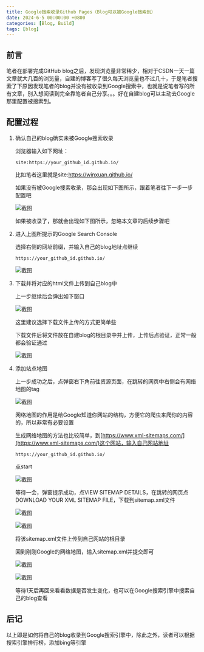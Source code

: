 ```yaml
---
title: Google搜索收录Github Pages（Blog可以被Google搜索到）
date: 2024-6-5 00:00:00 +0800
categories: [Blog, Build]
tags: [blog]
---
```


## 前言

笔者在部署完成GitHub blog之后，发现浏览量非常稀少，相对于CSDN一天一篇文章就大几百的浏览量，自建的博客写了很久每天浏览量也不过几十，于是笔者搜索了下原因发现笔者的blog并没有被收录到Google搜索中，也就是说笔者写的所有文章，别入想阅读到完全靠笔者自己分享。。。好在自建blog可以主动去Google那里配置被搜索到。

## 配置过程

1. 确认自己的blog确实未被Google搜索收录

    浏览器输入如下网址：

    ```
    site:https://your_github_id.github.io/
    ```

    比如笔者这里就是site:https://winxuan.github.io/

    如果没有被Google搜索收录，那会出现如下图所示，跟着笔者往下一步一步配置吧

    ![截图](/assets/image/2024/6/20240605004207.png)

    如果被收录了，那就会出现如下图所示，忽略本文章的后续步骤吧

2. 进入上图所提示的Google Search Console

    选择右侧的网址前缀，并输入自己的blog地址点继续

    ```
    https://your_github_id.github.io/
    ```

    ![截图](/assets/image/2024/6/20240605004637.png)

3. 下载并将对应的html文件上传到自己blog中

    上一步继续后会弹出如下窗口

    ![截图](/assets/image/2024/6/20240605005125.png)

    这里建议选择下载文件上传的方式更简单些

    下载文件后将文件放在自建blog的根目录中并上传，上传后点验证，正常一般都会验证通过

    ![截图](/assets/image/2024/6/20240605005315.png)

4. 添加站点地图

    上一步成功之后，点弹窗右下角前往资源页面，在跳转的网页中右侧会有网络地图的tag

    ![截图](/assets/image/2024/6/20240605005537.png)

    网络地图的作用是给Google知道你网站的结构，方便它的爬虫来爬你的内容的，所以非常有必要设置

    生成网络地图的方法也比较简单，到[https://www.xml-sitemaps.com/](https://www.xml-sitemaps.com/)这个网站，输入自己网站地址

    ```
    https://your_github_id.github.io/
    ```

    点start

    ![截图](/assets/image/2024/6/20240605005926.png)

    等待一会，弹窗提示成功，点VIEW SITEMAP DETAILS，在跳转的网页点DOWNLOAD YOUR XML SITEMAP FILE，下载到sitemap.xml文件

    ![截图](/assets/image/2024/6/20240605010033.png)

    ![截图](/assets/image/2024/6/20240605010155.png)

    将该sitemap.xml文件上传到自己网站的根目录

    回到刚刚Google的网络地图，输入sitemap.xml并提交即可

    ![截图](/assets/image/2024/6/20240605010644.png)

    ![截图](/assets/image/2024/6/20240605010715.png)

    等待1天后再回来看看数据是否发生变化，也可以在Google搜索引擎中搜索自己的blog查看


## 后记

以上即是如何将自己的blog收录到Google搜索引擎中，除此之外，读者可以根据搜索引擎排行榜，添加bing等引擎


